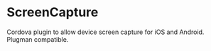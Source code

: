 ScreenCapture
=============

Cordova plugin to allow device screen capture for iOS and Android.  Plugman compatible.